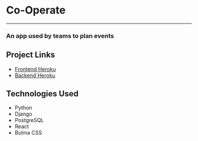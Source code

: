 # Co-Operate
---
### An app used by teams to plan events


## Project Links 
* [Frontend Heroku](https://co-operate-frontend.herokuapp.com/)
* [Backend Heroku](https://co-operate-backend.herokuapp.com/)

## Technologies Used
* Python
* Django
* PostgreSQL
* React
* Bulma CSS
